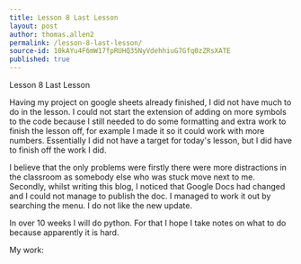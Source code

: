 ```yaml
---
title: Lesson 8 Last Lesson
layout: post
author: thomas.allen2
permalink: /lesson-8-last-lesson/
source-id: 10kAYu4F6mW17fpRUHQ35NyVdehhiuG7Gfq0zZRsXATE
published: true
---
```

Lesson 8 Last Lesson

Having my project on google sheets already finished, I did not have much to do in the lesson. I could not start the extension of adding on more symbols to the code because I still needed to do some formatting and extra work to finish the lesson off, for example I made it so it could work with more numbers. Essentially I did not have a target for today's lesson, but I did have to finish off the work I did.

I believe that the only problems were firstly there were more distractions in the classroom as somebody else who was stuck move next to me. Secondly, whilst writing this blog, I noticed that Google Docs had changed and I could not manage to publish the doc. I managed to work it out by searching the menu. I do not like the new update.

In over 10 weeks I will do python. For that I hope I take notes on what to do because apparently it is hard.

My work:

